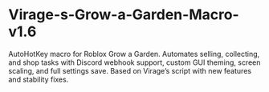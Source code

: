 # Virage-s-Grow-a-Garden-Macro-v1.6
AutoHotKey macro for Roblox Grow a Garden. Automates selling, collecting, and shop tasks with Discord webhook support, custom GUI theming, screen scaling, and full settings save. Based on Virage’s script with new features and stability fixes.
